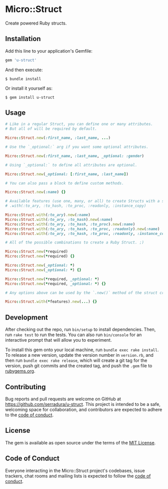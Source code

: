 # Micro::Struct

Create powered Ruby structs.

## Installation

Add this line to your application's Gemfile:

```ruby
gem 'u-struct'
```

And then execute:

    $ bundle install

Or install it yourself as:

    $ gem install u-struct

## Usage

```ruby
# Like in a regular Struct, you can define one or many attributes.
# But all of will be required by default.

Micro::Struct.new(:first_name, :last_name, ...)

# Use the `_optional:` arg if you want some optional attributes.

Micro::Struct.new(:first_name, :last_name, _optional: :gender)

# Using `_optional:` to define all attributes are optional.

Micro::Struct.new(_optional: [:first_name, :last_name])

# You can also pass a block to define custom methods.

Micro::Struct.new(:name) {}

# Available features (use one, many, or all) to create Structs with a special behavior:
# .with(:to_ary, :to_hash, :to_proc, :readonly, :instance_copy)

Micro::Struct.with(:to_ary).new(:name)
Micro::Struct.with(:to_ary, :to_hash).new(:name)
Micro::Struct.with(:to_ary, :to_hash, :to_proc).new(:name)
Micro::Struct.with(:to_ary, :to_hash, :to_proc, :readonly).new(:name)
Micro::Struct.with(:to_ary, :to_hash, :to_proc, :readonly, :instance_copy).new(:name)

# All of the possible combinations to create a Ruby Struct. ;)

Micro::Struct.new(*required)
Micro::Struct.new(*required) {}

Micro::Struct.new(_optional: *)
Micro::Struct.new(_optional: *) {}

Micro::Struct.new(*required, _optional: *)
Micro::Struct.new(*required, _optional: *) {}

# Any options above can be used by the `.new()` method of the struct creator returned by the `.with()` method.

Micro::Struct.with(*features).new(...) {}
```

## Development

After checking out the repo, run `bin/setup` to install dependencies. Then, run `rake test` to run the tests. You can also run `bin/console` for an interactive prompt that will allow you to experiment.

To install this gem onto your local machine, run `bundle exec rake install`. To release a new version, update the version number in `version.rb`, and then run `bundle exec rake release`, which will create a git tag for the version, push git commits and the created tag, and push the `.gem` file to [rubygems.org](https://rubygems.org).

## Contributing

Bug reports and pull requests are welcome on GitHub at https://github.com/serradura/u-struct. This project is intended to be a safe, welcoming space for collaboration, and contributors are expected to adhere to the [code of conduct](https://github.com/serradura/u-struct/blob/master/CODE_OF_CONDUCT.md).

## License

The gem is available as open source under the terms of the [MIT License](https://opensource.org/licenses/MIT).

## Code of Conduct

Everyone interacting in the Micro::Struct project's codebases, issue trackers, chat rooms and mailing lists is expected to follow the [code of conduct](https://github.com/serradura/u-struct/blob/master/CODE_OF_CONDUCT.md).
